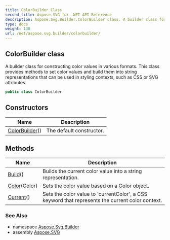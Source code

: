 ```yaml
---
title: ColorBuilder Class
second_title: Aspose.SVG for .NET API Reference
description: Aspose.Svg.Builder.ColorBuilder class. A builder class for constructing color values in various formats. This class provides methods to set color values and build them into string representations that can be used in styling contexts such as CSS or SVG attributes
type: docs
weight: 130
url: /net/aspose.svg.builder/colorbuilder/
---
```

## ColorBuilder class

A builder class for constructing color values in various formats. This class provides methods to set color values and build them into string representations that can be used in styling contexts, such as CSS or SVG attributes.

```csharp
public class ColorBuilder
```

## Constructors

| Name | Description |
| --- | --- |
| [ColorBuilder](colorbuilder/)() | The default constructor. |

## Methods

| Name | Description |
| --- | --- |
| [Build](../../aspose.svg.builder/colorbuilder/build/)() | Builds the current color value into a string representation. |
| [Color](../../aspose.svg.builder/colorbuilder/color/)(Color) | Sets the color value based on a Color object. |
| [Current](../../aspose.svg.builder/colorbuilder/current/)() | Sets the color value to 'currentColor', a CSS keyword that represents the current color context. |

### See Also

* namespace [Aspose.Svg.Builder](../../aspose.svg.builder/)
* assembly [Aspose.SVG](../../)
